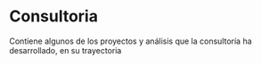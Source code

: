 # Consultoria
Contiene algunos de los proyectos y análisis que la consultoría ha desarrollado, en su trayectoria
